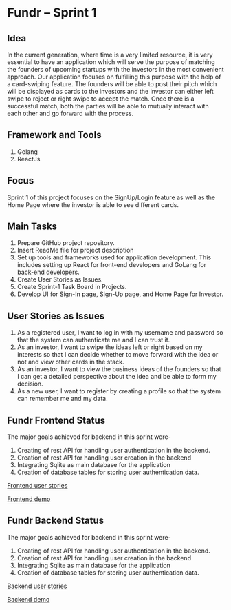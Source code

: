 # Fundr – Sprint 1

## Idea
In the current generation, where time is a very limited resource, it is very essential to have an application which will serve the purpose of matching the founders of upcoming startups with the investors in the most convenient approach. 
Our application focuses on fulfilling this purpose with the help of a card-swiping feature.  The founders will be able to post their pitch which will be displayed as cards to the investors and the investor can either left swipe to reject or right swipe to accept the match. Once there is a successful match, both the parties will be able to mutually interact with each other and go forward with the process.

## Framework and Tools
1.  Golang
2. ReactJs

## Focus
Sprint 1 of this project focuses on the SignUp/Login feature as well as the Home Page where the investor is able to see different cards.

## Main Tasks
1. Prepare GitHub project repository.
2. Insert ReadMe file for project description
3. Set up tools and frameworks used for application development. This includes setting up React for front-end developers and GoLang for back-end developers.
4. Create User Stories as Issues.
5. Create Sprint-1 Task Board in Projects.
6. Develop UI for Sign-In page, Sign-Up page, and Home Page for Investor.

## User Stories as Issues
1. As a registered user, I want to log in with my username and password so that the system can authenticate me and I can trust it.
2. As an investor, I want to swipe the ideas left or right based on my interests so that I can decide whether to move forward with the idea or not and view other cards in the stack.
3. As an investor, I want to view the business ideas of the founders so that I can get a detailed perspective about the idea and be able to form my decision.
4. As a new user, I want to register by creating a profile so that the system can remember me and my data.




## Fundr Frontend Status

The major goals achieved for backend in this sprint were-
1) Creating of rest API for handling user authentication in the backend.
2) Creation of rest API for handling user creation in the backend
3) Integrating Sqlite as main database for the application 
4) Creation of database tables for storing user authentication data.


[Frontend user stories](https://github.com/tanishqshek/Fundr/issues?q=label%3A%22User+Story+-+Backend%22+is%3Aclosed)

[Frontend demo](https://drive.google.com/file/d/1cVPDzt5knC0sZTtrooPgBjx3v-RULk4n/view?usp=sharing)


## Fundr Backend Status

The major goals achieved for backend in this sprint were-
1) Creating of rest API for handling user authentication in the backend.
2) Creation of rest API for handling user creation in the backend
3) Integrating Sqlite as main database for the application 
4) Creation of database tables for storing user authentication data.


[Backend user stories](https://github.com/tanishqshek/Fundr/issues?q=label%3A%22User+Story+-+Backend%22+is%3Aclosed)

[Backend demo](https://drive.google.com/file/d/1yRukGp_m29PJIZgvf6Jmpy44AZ3HQzWF/view?usp=sharing)


